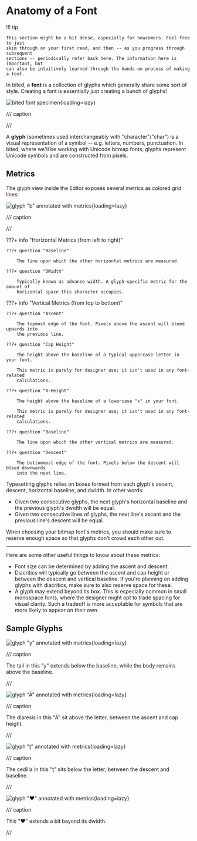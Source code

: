 # Anatomy of a Font

!!! tip

    This section might be a bit dense, especially for newcomers. Feel free to just
    skim through on your first read, and then -- as you progress through subsequent
    sections -- periodically refer back here. The information here is important, but
    can also be intuitively learned through the hands-on process of making a font.

In bited, a **font** is a collection of glyphs which generally share some sort
of style. Creating a font is essentially just creating a bunch of glyphs!

![bited font specimen](assets/font.png){loading=lazy}

/// caption

///

A **glyph** (sometimes used interchangeably with "character"/"char") is a visual
representation of a symbol -- e.g. letters, numbers, punctuation. In bited,
where we'll be working with Unicode bitmap fonts, glyphs represent Unicode
symbols and are constructed from pixels.

## Metrics

The glyph view inside the Editor exposes several metrics as colored grid lines:

![glyph "b" annotated with metrics](assets/glyph-b.png){loading=lazy}

/// caption

///

???+ info "Horizontal Metrics (from left to right)"

    ???+ question "Baseline"

        The line upon which the other horizontal metrics are measured.

    ???+ question "DWidth"

        Typically known as advance width. A glyph-specific metric for the amount of
        horizontal space this character occupies.

???+ info "Vertical Metrics (from top to bottom)"

    ???+ question "Ascent"

        The topmost edge of the font. Pixels above the ascent will bleed upwards into
        the previous line.

    ???+ question "Cap Height"

        The height above the baseline of a typical uppercase letter in your font.

        This metric is purely for designer use; it isn't used in any font-related
        calculations.

    ???+ question "X-Height"

        The height above the baseline of a lowercase "x" in your font.

        This metric is purely for designer use; it isn't used in any font-related
        calculations.

    ???+ question "Baseline"

        The line upon which the other vertical metrics are measured.

    ???+ question "Descent"

        The bottommost edge of the font. Pixels below the descent will bleed downwards
        into the next line.

Typesetting glyphs relies on boxes formed from each glyph's ascent, descent,
horizontal baseline, and dwidth. In other words:

- Given two consecutive glyphs, the next glyph's horizontal baseline and the
  previous glyph's dwidth will be equal.
- Given two consecutive lines of glyphs, the next line's ascent and the previous
  line's descent will be equal.

When choosing your bitmap font's metrics, you should make sure to reserve enough
space so that glyphs don't crowd each other out.

---

Here are some other useful things to know about these metrics:

- Font size can be determined by adding the ascent and descent.
- Diacritics will typically go between the ascent and cap height or between the
  descent and vertical baseline. If you're planning on adding glyphs with
  diacritics, make sure to also reserve space for these.
- A glyph may extend beyond its box. This is especially common in small
  monospace fonts, where the designer might opt to trade spacing for visual
  clarity. Such a tradeoff is more acceptable for symbols that are more likely
  to appear on their own.

## Sample Glyphs

<div class='grid cards' markdown>

![glyph "y" annotated with metrics](assets/glyph-y.png){loading=lazy}

/// caption

The tail in this "y" extends below the baseline, while the body remains above
the baseline.

///

![glyph "Ä" annotated with metrics](assets/glyph-a-diar.png){loading=lazy}

/// caption

The diaresis in this "Ä" sit above the letter, between the ascent and cap
height.

///

![glyph "ţ" annotated with metrics](assets/glyph-t-ced.png){loading=lazy}

/// caption

The cedilla in this "ţ" sits below the letter, between the descent and baseline.

///

![glyph "♥" annotated with metrics](assets/glyph-heart.png){loading=lazy}

/// caption

This "♥" extends a bit beyond its dwidth.

///

</div>
